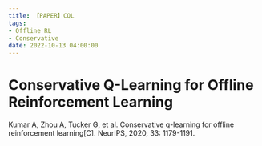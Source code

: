 ```yaml
---
title: 【PAPER】CQL
tags:
- Offline RL
- Conservative
date: 2022-10-13 04:00:00
---
```


# Conservative Q-Learning for Offline Reinforcement Learning

Kumar A, Zhou A, Tucker G, et al. Conservative q-learning for offline reinforcement learning[C]. NeurIPS, 2020, 33: 1179-1191.

<!-- more -->

